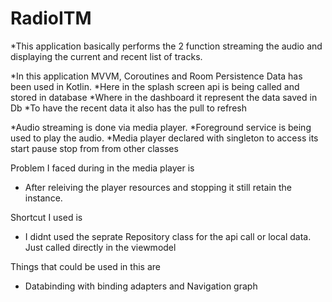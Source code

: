 # RadioITM
*This application basically performs the 2 function streaming the audio and displaying the current and recent list of tracks.

*In this application MVVM, Coroutines and Room Persistence Data has been used in Kotlin.
*Here in the splash screen api is being called and stored in database
*Where in the dashboard it represent the data saved in Db
*To have the recent data it also has the pull to refresh

*Audio streaming is done via media player.
*Foreground service is being used to play the audio.
*Media player declared with singleton to access its start pause stop from from other classes 


Problem I faced during in the media player is 
* After releiving the player resources and stopping it still retain the instance.

Shortcut I used is 
* I didnt used the seprate Repository class for the api call or local data. Just called directly in the viewmodel

Things that could be used in this are
* Databinding with binding adapters and Navigation graph

